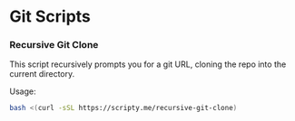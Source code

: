 # Git Scripts
### Recursive Git Clone
This script recursively prompts you for a git URL, cloning the repo into the current directory.

Usage:
```bash
bash <(curl -sSL https://scripty.me/recursive-git-clone)
```